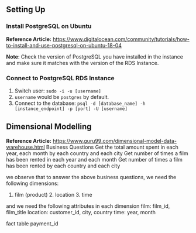 
## Setting Up

### Install PostgreSQL on Ubuntu
**Reference Article:** https://www.digitalocean.com/community/tutorials/how-to-install-and-use-postgresql-on-ubuntu-18-04

**Note**: Check the version of PostgreSQL you have installed in the instance and make sure it matches with the version of the RDS Instance.

### Connect to PostgreSQL RDS Instance
1. Switch user: `sudo -i -u [username]` 
2. `username` would be `postgres` by default.
3. Connect to the database: `psql -d [database_name] -h [instance_endpoint] -p [port] -U [username]`

## Dimensional Modelling

**Reference Article:** https://www.guru99.com/dimensional-model-data-warehouse.html
Business Questions
Get the total amount spent in each year, each month by each country and each city
Get number of times a film has been rented in each year and each month
Get number of times a film has been rented by each country and each city

we observe that to answer the above business questions, we need the following dimensions:
1. film (product) 2. location 3. time

and we need the following attributes in each dimension
film: film_id, film_title
location: customer_id, city, country
time: year, month

fact table
payment_id


